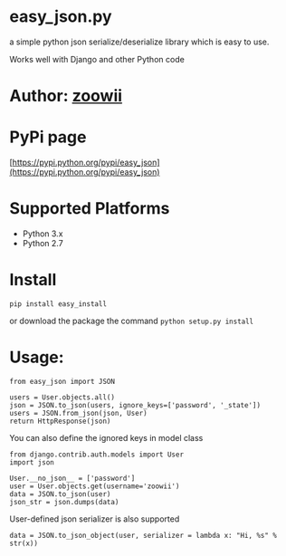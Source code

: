easy_json.py
===============

a simple python json serialize/deserialize library which is easy to use.

Works well with Django and other Python code

# Author: [zoowii](http://zoowii.com)

# PyPi page
[https://pypi.python.org/pypi/easy_json](https://pypi.python.org/pypi/easy_json)

# Supported Platforms
* Python 3.x
* Python 2.7

# Install
```
pip install easy_install
```
or download the package the command `python setup.py install`

# Usage:
```
from easy_json import JSON

users = User.objects.all()
json = JSON.to_json(users, ignore_keys=['password', '_state'])
users = JSON.from_json(json, User)
return HttpResponse(json)
```

You can also define the ignored keys in model class

```
from django.contrib.auth.models import User
import json

User.__no_json__ = ['password']
user = User.objects.get(username='zoowii')
data = JSON.to_json(user)
json_str = json.dumps(data)
```

User-defined json serializer is also supported
```
data = JSON.to_json_object(user, serializer = lambda x: "Hi, %s" % str(x))
```

